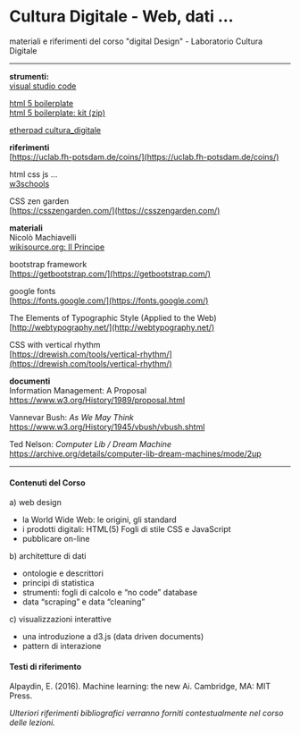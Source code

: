 # Cultura Digitale - Web, dati …
materiali e riferimenti del corso "digital Design" - Laboratorio Cultura Digitale

****

**strumenti:**  
[visual studio code](https://code.visualstudio.com/)  

[html 5 boilerplate](https://html5boilerplate.com/)  
[html 5 boilerplate: kit (zip)](https://github.com/h5bp/html5-boilerplate#quick-start:~:text=stable%20release%20from-,here,-.%20This%20zip%20file)

[etherpad cultura_digitale](https://etherpad.opendev.org/p/cultura_digitale)  

**riferimenti**  
[https://uclab.fh-potsdam.de/coins/](https://uclab.fh-potsdam.de/coins/)

html css js …  
[w3schools](https://www.w3schools.com/)

CSS zen garden  
[https://csszengarden.com/](https://csszengarden.com/)

**materiali**  
Nicolò Machiavelli  
[wikisource.org: Il Principe](https://it.wikisource.org/wiki/Il_Principe)  

bootstrap framework  
[https://getbootstrap.com/](https://getbootstrap.com/)

google fonts  
[https://fonts.google.com/](https://fonts.google.com/)  

The Elements of Typographic Style (Applied to the Web)  
[http://webtypography.net/](http://webtypography.net/)

CSS with vertical rhythm  
[https://drewish.com/tools/vertical-rhythm/](https://drewish.com/tools/vertical-rhythm/)

**documenti**  
Information Management: A Proposal  
https://www.w3.org/History/1989/proposal.html

Vannevar Bush: *As We May Think*  
https://www.w3.org/History/1945/vbush/vbush.shtml

Ted Nelson: *Computer Lib / Dream Machine*  
https://archive.org/details/computer-lib-dream-machines/mode/2up

****

#### Contenuti del Corso

a) web design
- la World Wide Web: le origini, gli standard
- i prodotti digitali: HTML(5) Fogli di stile CSS e JavaScript
- pubblicare on-line

b) architetture di dati
- ontologie e descrittori
- principi di statistica
- strumenti: fogli di calcolo e “no code” database
- data “scraping” e data “cleaning”

c) visualizzazioni interattive
- una introduzione a d3.js (data driven documents)
- pattern di interazione


#### Testi di riferimento

Alpaydin, E. (2016). Machine learning: the new Ai. Cambridge, MA: MIT Press.

*Ulteriori riferimenti bibliografici verranno forniti contestualmente nel corso delle lezioni.*
